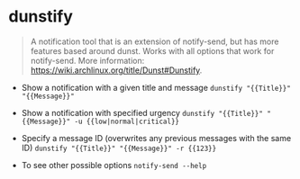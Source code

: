 # dunstify
> A notification tool that is an extension of notify-send, but has more features based around dunst.
> Works with all options that work for notify-send.
> More information: <https://wiki.archlinux.org/title/Dunst#Dunstify>.

- Show a notification with a given title and message
`dunstify "{{Title}}" "{{Message}}"`

- Show a notification with specified urgency
`dunstify "{{Title}}" "{{Message}}" -u {{low|normal|critical}}`

- Specify a message ID (overwrites any previous messages with the same ID)
`dunstify "{{Title}}" "{{Message}}" -r {{123}}`

- To see other possible options
`notify-send --help`
